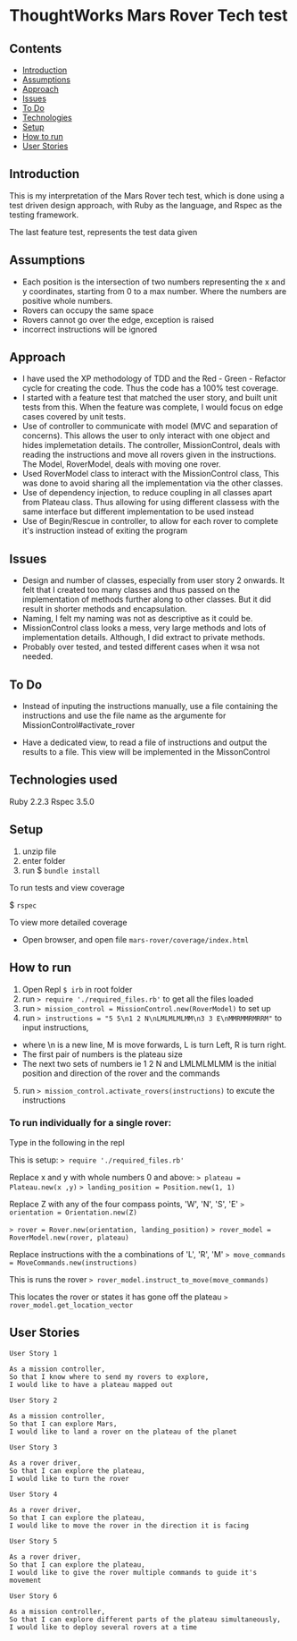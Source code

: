 # ThoughtWorks Mars Rover Tech test

## Contents

- [Introduction](#introduction)
- [Assumptions](#assumptions)
- [Approach](#approach)
- [Issues](#issues)
- [To Do](#todo)
- [Technologies](#tech)
- [Setup](#setup)
- [How to run](#torun)
- [User Stories](#userstories)

## <a name="introduction">Introduction</a>

This is my interpretation of the Mars Rover tech test, which is done using a test driven design approach, with Ruby as the language, and Rspec as the testing framework.

The last feature test, represents the test data given

## <a name='assumption'>Assumptions</a>

- Each position is the intersection of two numbers representing the x and y coordinates, starting from 0 to a max number. Where the numbers are positive whole numbers.
- Rovers can occupy the same space
- Rovers cannot go over the edge, exception is raised
- incorrect instructions will be ignored


## <a name='approach'>Approach</a>

- I have used the XP methodology of TDD and the Red - Green - Refactor cycle for creating the code. Thus the code has a 100% test coverage.
- I started with a feature test that matched the user story, and built unit tests from this. When the feature was complete, I would focus on edge cases covered by unit tests.
- Use of controller to communicate with model (MVC and separation of concerns). This allows the user to only interact with one object and hides implemetation details. The controller, MissionControl, deals with reading the instructions and move all rovers given in the instructions. The Model, RoverModel, deals with moving one rover.
- Used RoverModel class to interact with the MissionControl class, This was done to avoid sharing all the implementation via the other classes.
- Use of dependency injection, to reduce coupling in all classes apart from Plateau class. Thus allowing for using different classess with the same interface but different implementation to be used instead
- Use of Begin/Rescue in controller, to allow for each rover to complete it's instruction instead of exiting the program

## <a name='issues'>Issues</a>

- Design and number of classes, especially from user story 2 onwards. It felt that I created too many classes and thus passed on the implementation of methods further along to other classes. But it did result in shorter methods and encapsulation.
- Naming, I felt my naming was not as descriptive as it could be.
- MissionControl class looks a mess, very large methods and lots of implementation details. Although, I did extract to private methods.
- Probably over tested, and tested different cases when it wsa not needed.


## <a name="todo">To Do</a>

- Instead of inputing the instructions manually, use a file containing the instructions and use the file name as the argumente for MissionControl#activate_rover

- Have a dedicated view, to read a file of instructions and output the results to a file. This view will be implemented in the MissonControl



## <a name='tech'>Technologies used</a>

Ruby 2.2.3
Rspec 3.5.0

## <a name='setup'>Setup</a>

1. unzip file
2. enter folder
3. run $ `bundle install`

To run tests and view coverage

$ `rspec`

To view more detailed coverage

- Open browser, and open file `mars-rover/coverage/index.html`

## <a name='torun'>How to run</a>

1. Open Repl `$ irb` in root folder
2. run `> require './required_files.rb'` to get all the files loaded
3. run `> mission_control = MissionControl.new(RoverModel)` to set up
4. run `> instructions = "5 5\n1 2 N\nLMLMLMLMM\n3 3 E\nMMRMMRMRRM"` to input instructions,
  - where \n is a new line, M is move forwards, L is turn Left, R is turn right.
  - The first pair of numbers is the plateau size
  - The next two sets of numbers ie 1 2 N and LMLMLMLMM is the initial position and direction of the rover and the commands
5. run `> mission_control.activate_rovers(instructions)` to excute the instructions


### To run individually for a single rover:

Type in the following in the repl

This is setup:
``> require './required_files.rb'``

Replace x and y with whole numbers 0 and above:
`> plateau = Plateau.new(x ,y)`
`> landing_position = Position.new(1, 1)`

Replace Z with any of the four compass points, 'W', 'N', 'S', 'E'
`> orientation = Orientation.new(Z)`

`> rover = Rover.new(orientation, landing_position)`
`> rover_model = RoverModel.new(rover, plateau)`

Replace instructions with the a combinations of  'L', 'R', 'M'
`> move_commands = MoveCommands.new(instructions)`

This is runs the rover
`> rover_model.instruct_to_move(move_commands)`

This locates the rover or states it has gone off the plateau
`> rover_model.get_location_vector`

## <a name='userstories'>User Stories</a>

```
User Story 1

As a mission controller,
So that I know where to send my rovers to explore,
I would like to have a plateau mapped out

User Story 2

As a mission controller,
So that I can explore Mars,
I would like to land a rover on the plateau of the planet

User Story 3

As a rover driver,
So that I can explore the plateau,
I would like to turn the rover

User Story 4

As a rover driver,
So that I can explore the plateau,
I would like to move the rover in the direction it is facing

User Story 5

As a rover driver,
So that I can explore the plateau,
I would like to give the rover multiple commands to guide it's movement

User Story 6

As a mission controller,
So that I can explore different parts of the plateau simultaneously,
I would like to deploy several rovers at a time


```
